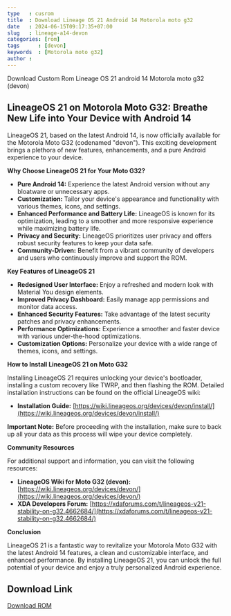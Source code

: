 ```yaml
---
type   : cusrom
title  : Download Lineage OS 21 Android 14 Motorola moto g32
date   : 2024-06-15T09:17:35+07:00
slug   : lineage-a14-devon
categories: [rom]
tags      : [devon]
keywords  : [Motorola moto g32]
author : 
---
```


Download Custom Rom Lineage OS 21 android 14 Motorola moto g32 (devon)

## LineageOS 21 on Motorola Moto G32: Breathe New Life into Your Device with Android 14

LineageOS 21, based on the latest Android 14, is now officially available for the Motorola Moto G32 (codenamed "devon"). This exciting development brings a plethora of new features, enhancements, and a pure Android experience to your device.

**Why Choose LineageOS 21 for Your Moto G32?**

* **Pure Android 14:** Experience the latest Android version without any bloatware or unnecessary apps.
* **Customization:** Tailor your device's appearance and functionality with various themes, icons, and settings.
* **Enhanced Performance and Battery Life:** LineageOS is known for its optimization, leading to a smoother and more responsive experience while maximizing battery life.
* **Privacy and Security:** LineageOS prioritizes user privacy and offers robust security features to keep your data safe.
* **Community-Driven:** Benefit from a vibrant community of developers and users who continuously improve and support the ROM.

**Key Features of LineageOS 21**

* **Redesigned User Interface:** Enjoy a refreshed and modern look with Material You design elements.
* **Improved Privacy Dashboard:** Easily manage app permissions and monitor data access.
* **Enhanced Security Features:** Take advantage of the latest security patches and privacy enhancements.
* **Performance Optimizations:** Experience a smoother and faster device with various under-the-hood optimizations.
* **Customization Options:** Personalize your device with a wide range of themes, icons, and settings.

**How to Install LineageOS 21 on Moto G32**

Installing LineageOS 21 requires unlocking your device's bootloader, installing a custom recovery like TWRP, and then flashing the ROM. Detailed installation instructions can be found on the official LineageOS wiki:

* **Installation Guide:** [https://wiki.lineageos.org/devices/devon/install/](https://wiki.lineageos.org/devices/devon/install/)

**Important Note:** Before proceeding with the installation, make sure to back up all your data as this process will wipe your device completely.

**Community Resources**

For additional support and information, you can visit the following resources:

* **LineageOS Wiki for Moto G32 (devon):** [https://wiki.lineageos.org/devices/devon/](https://wiki.lineageos.org/devices/devon/)
* **XDA Developers Forum:** [https://xdaforums.com/t/lineageos-v21-stability-on-g32.4662684/](https://xdaforums.com/t/lineageos-v21-stability-on-g32.4662684/)

**Conclusion**

LineageOS 21 is a fantastic way to revitalize your Motorola Moto G32 with the latest Android 14 features, a clean and customizable interface, and enhanced performance. By installing LineageOS 21, you can unlock the full potential of your device and enjoy a truly personalized Android experience.


## Download Link
[Download ROM](https://t.me/wahyu6070files/914?single)
